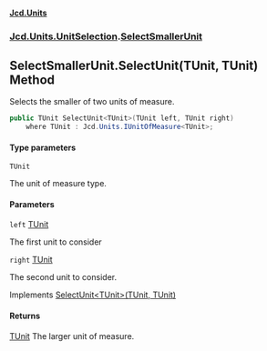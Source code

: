 #### [Jcd.Units](index 'index')
### [Jcd.Units.UnitSelection](Jcd.Units.UnitSelection 'Jcd.Units.UnitSelection').[SelectSmallerUnit](SelectSmallerUnit 'Jcd.Units.UnitSelection.SelectSmallerUnit')

## SelectSmallerUnit.SelectUnit<TUnit>(TUnit, TUnit) Method

Selects the smaller of two units of measure.

```csharp
public TUnit SelectUnit<TUnit>(TUnit left, TUnit right)
    where TUnit : Jcd.Units.IUnitOfMeasure<TUnit>;
```
#### Type parameters

<a name='Jcd.Units.UnitSelection.SelectSmallerUnit.SelectUnit_TUnit_(TUnit,TUnit).TUnit'></a>

`TUnit`

The unit of measure type.
#### Parameters

<a name='Jcd.Units.UnitSelection.SelectSmallerUnit.SelectUnit_TUnit_(TUnit,TUnit).left'></a>

`left` [TUnit](SelectSmallerUnit.SelectUnit.ZmwktfI1as0dDzeXfoPA8Q#Jcd.Units.UnitSelection.SelectSmallerUnit.SelectUnit_TUnit_(TUnit,TUnit).TUnit 'Jcd.Units.UnitSelection.SelectSmallerUnit.SelectUnit<TUnit>(TUnit, TUnit).TUnit')

The first unit to consider

<a name='Jcd.Units.UnitSelection.SelectSmallerUnit.SelectUnit_TUnit_(TUnit,TUnit).right'></a>

`right` [TUnit](SelectSmallerUnit.SelectUnit.ZmwktfI1as0dDzeXfoPA8Q#Jcd.Units.UnitSelection.SelectSmallerUnit.SelectUnit_TUnit_(TUnit,TUnit).TUnit 'Jcd.Units.UnitSelection.SelectSmallerUnit.SelectUnit<TUnit>(TUnit, TUnit).TUnit')

The second unit to consider.

Implements [SelectUnit&lt;TUnit&gt;(TUnit, TUnit)](IUnitSelectionStrategy.SelectUnit.Klb+x/umqLvPEeeX9EMM+w 'Jcd.Units.UnitSelection.IUnitSelectionStrategy.SelectUnit<TUnit>(TUnit, TUnit)')

#### Returns
[TUnit](SelectSmallerUnit.SelectUnit.ZmwktfI1as0dDzeXfoPA8Q#Jcd.Units.UnitSelection.SelectSmallerUnit.SelectUnit_TUnit_(TUnit,TUnit).TUnit 'Jcd.Units.UnitSelection.SelectSmallerUnit.SelectUnit<TUnit>(TUnit, TUnit).TUnit')
The larger unit of measure.